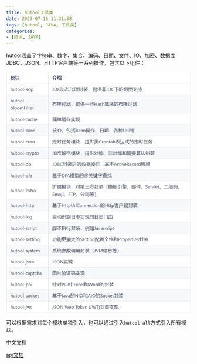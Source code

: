 ```yaml
---
title: hutool工具类
date: 2023-07-16 11:31:58
tags: [hutool, JAVA, 工具类]
categories:
- [技术, JAVA]
---
```


hutool涵盖了字符串、数字、集合、编码、日期、文件、IO、加密、数据库JDBC、JSON、HTTP客户端等一系列操作，包含以下组件：

![hutool工具类1](https://raw.githubusercontent.com/liujing23/FigureBed/main/blog/img/hutool工具类1.png)

可以根据需求对每个模块单独引入，也可以通过引入`hutool-all`方式引入所有模块。

[中文文档](https://www.hutool.cn/docs/#/)

[api文档](https://apidoc.gitee.com/dromara/hutool/)

